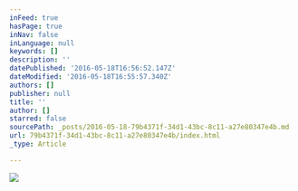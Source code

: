 ```yaml
---
inFeed: true
hasPage: true
inNav: false
inLanguage: null
keywords: []
description: ''
datePublished: '2016-05-18T16:56:52.147Z'
dateModified: '2016-05-18T16:55:57.340Z'
authors: []
publisher: null
title: ''
author: []
starred: false
sourcePath: _posts/2016-05-18-79b4371f-34d1-43bc-8c11-a27e80347e4b.md
url: 79b4371f-34d1-43bc-8c11-a27e80347e4b/index.html
_type: Article

---
```

![](https://the-grid-user-content.s3-us-west-2.amazonaws.com/0d01272c-2157-4b03-ae85-2bc5098c517e.jpg)